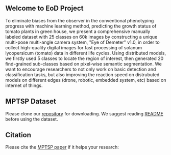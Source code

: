 ## Welcome to EoD Project 

To eliminate biases from the observer in the conventional phenotyping progress with machine learning method, predicting the growth status of tomato plants in green house, we present a comprehensive manually labeled dataset with 25 classes on 60k images by constructing a unique multi-pose multi-angle camera system, "Eye of Demeter" v1.0, in order to collect high-quality digital images for fast processing of solanum lycopersicum (tomato) data in different life cycles. Using distributed models, we firstly used 5 classes to locate the region of interest, then generated 20 find-grained sub-classes based on pixel-wise semantic segmentation. We want to encourage researchers to not only work on basic detection and classification tasks, but also improving the reaction speed on distrubuted models on different edges (drone, robotic, embedded system, etc) based on internet of things.  


MPTSP Dataset
---------------
Please clone our [repository](https://github.com/0YJ/MPTSTD) for downloading. We suggest reading [README](https://github.com/0YJ/MPTSTD/blob/main/README.md) before using the dataset.

Citation
--------------

Please cite the [MPTSP paper](https://www.ph.com/placeholder.pdf) if it helps your research:
```bibtex

```
